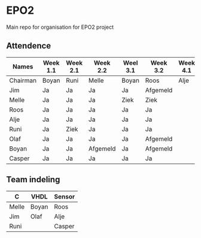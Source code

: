 # EPO2
Main repo for organisation for EPO2 project

## Attendence
|Names | Week 1.1 | Week 2.1 | Week 2.2 | Weel 3.1 | Week 3.2 | Week 4.1 | Week 6.1 | Week 6.2 | Week 7.1 | Week 7.2 | Week 8.1 | Week 8.2 | Week 9.1 | Week 9.2 |
|---|---|---|---|---|---|---|---|---|---|---|---|---|---|---|
| Chairman| Boyan | Runi | Melle | Boyan | Roos | Alje | Jim | Olaf | Casper | Jim | Melle | Roos | Olaf | Casper | 
|Jim | Ja| Ja | Ja | Ja| Afgemeld |
| Melle |Ja | Ja | Ja | Ziek |Ziek |
|Roos |Ja | Ja | Ja | Ja | Ja |
|Alje|Ja| Ja | Ja | Ja | Ja |
|Runi| Ja| Ziek | Ja |Ja| Ja |
|Olaf| Ja| Ja | Ja |Ja| Afgemeld |
|Boyan| Ja| Ja| Afgemeld |Ja| Afgemeld |
|Casper|Ja| Ja | Ja | Ja| Ja |

## Team indeling
|C|VHDL|Sensor |
|---|---|---|
|Melle | Boyan | Roos |
|Jim | Olaf| Alje |
|Runi | | Casper|




